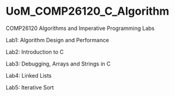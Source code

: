 # UoM_COMP26120_C_Algorithm
COMP26120 Algorithms and Imperative Programming Labs


Lab1: Algorithm Design and Performance


Lab2: Introduction to C


Lab3: Debugging, Arrays and Strings in C


Lab4: Linked Lists


Lab5: Iterative Sort



